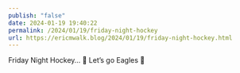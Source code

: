 ```yaml
---
publish: "false"
date: 2024-01-19 19:40:22
permalink: /2024/01/19/friday-night-hockey
url: https://ericmwalk.blog/2024/01/19/friday-night-hockey.html
---
```


Friday Night Hockey… 🏒  Let’s go Eagles 🦅